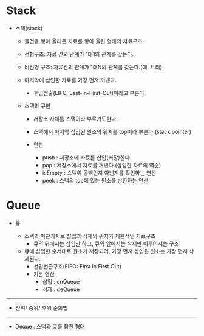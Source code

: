 # Stack

- 스택(stack)
  - 물건을 쌓아 올리듯 자료를 쌓아 올린 형태의 자료구조

  - 선형구조: 자료 간의 관계가 1대1의 관계를 갖는다.

  - 비선형 구조: 자료간의 관계가 1대N의 관계를 갖는다.(예. 트리)

  - 마지막에 삽인한 자료를 가장 먼저 꺼낸다.

    - 후입선출(LIFO, Last-In-First-Out)이라고 부른다.

  - 스택의 구현

    - 저장소 자체를 스택이라 부르기도한다.

    - 스택에서 마지막 삽입된 원소의 위치를 top이라 부른다.(stack pointer)

    - 연산

      - push : 저장소에 자료를 삽입(저장)한다.
      - pop : 저장소에서 자료를 꺼낸다.(삽입한 자료의 역순)
      - isEmpty : 스택이 공백인지 아닌지를 확인하는 연산
      - peek : 스택의 top에 있는 원소를 반환하는 연산

      

# Queue

- 큐

  - 스택과 마찬가지로 삽입과 삭제의 위치가 제한적인 자료구조
    - 큐의 뒤에서는 삽입만 하고, 큐의 앞에서는 삭제만 이루어지는 구조
  - 큐에 삽입한 순서대로 원소가 저장되어, 가장 먼저 삽입된 원소는 가장 먼저 삭제된다. 
    - 선입선출구조(FIFO: First In First Out)
    - 기본 연산
      - 삽입 : enQueue
      - 삭제 : deQueue



----

- 전위/ 중위/ 후위 순회법

----

- Deque : 스택과 큐를 합친 형태